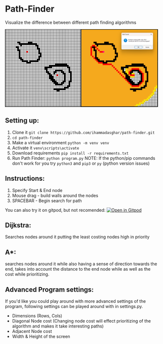 # Path-Finder
Visualize the difference between different path finding algorithms

![screenshot](https://github.com/ihammadasghar/Path-Finder/blob/update-readme/screenshots/joint.png)

## Setting up:
1. Clone it `git clone https://github.com/ihammadasghar/path-finder.git`
2. `cd path-finder`
3. Make a virtual environment `python -m venv venv`
4. Activate it `venv\scripts\activate`
5. Download requirements `pip install -r requirements.txt`
6. Run Path Finder: `python program.py`
NOTE: If the python/pip commands don't work for you try `python3` and `pip3` or `py` (python version issues)
 
## Instructions:
1. Specify Start & End node
2. Mouse drag - build walls around the nodes
3. SPACEBAR - Begin search for path

You can also try it on gitpod, but not recomended: [![Open in Gitpod](https://gitpod.io/button/open-in-gitpod.svg)](https://gitpod.io/#https://github.com/ihammadasghar/Path-Finder)

## Dijkstra:
Searches nodes around it putting the least costing nodes high in priority
## A*:
searches nodes around it while also having a sense of direction towards the end, takes into account the distance to the end node while as well as the cost while prioritizing.

## Advanced Program settings:
If you'd like you could play around with more advanced settings of the program, following settings can be played around with in settings.py.
- Dimensions (Rows, Cols)
- Diagonal Node cost (Changing node cost will effect prioritizing of the algorithm and makes it take interesting paths)
- Adjacent Node cost
- Width & Height of the screen


